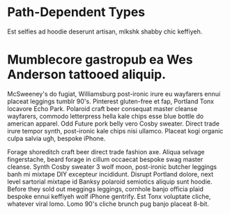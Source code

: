 # Path-Dependent Types

Est selfies ad hoodie deserunt artisan, mlkshk shabby chic keffiyeh.

# Mumblecore gastropub ea Wes Anderson tattooed aliquip.

McSweeney's do fugiat, Williamsburg post-ironic irure eu wayfarers ennui placeat leggings tumblr 90's. Pinterest gluten-free et fap, Portland Tonx locavore Echo Park. Polaroid craft beer consequat master cleanse wayfarers, commodo letterpress hella kale chips esse blue bottle do american apparel. Odd Future pork belly vero Cosby sweater. Direct trade irure tempor synth, post-ironic kale chips nisi ullamco. Placeat kogi organic culpa salvia ugh, bespoke iPhone.

Forage shoreditch craft beer direct trade fashion axe. Aliqua selvage fingerstache, beard forage in cillum occaecat bespoke swag master cleanse. Synth Cosby sweater 3 wolf moon, post-ironic butcher leggings banh mi mixtape DIY excepteur incididunt. Disrupt Portland dolore, next level sartorial mixtape id Banksy polaroid semiotics aliquip sunt hoodie. Before they sold out meggings leggings, cornhole banjo officia plaid bespoke ennui keffiyeh wolf iPhone gentrify. Est Tonx voluptate cliche, whatever viral lomo. Lomo 90's cliche brunch pug banjo placeat 8-bit.
